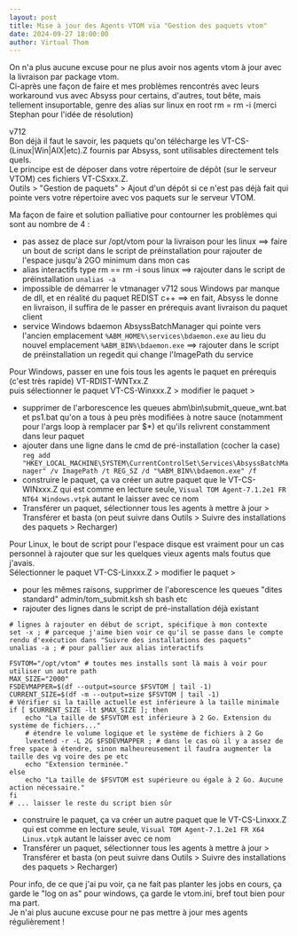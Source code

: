 ```yaml
---
layout: post
title: Mise à jour des Agents VTOM via "Gestion des paquets vtom"
date: 2024-09-27 18:00:00
author: Virtual Thom
---
```

On n'a plus aucune excuse pour ne plus avoir nos agents vtom à jour avec la livraison par package vtom.  
Ci-après une façon de faire et mes problèmes rencontrés avec leurs workaround vus avec Absyss pour certains, d'autres, tout bête, mais tellement insuportable, genre des alias sur linux en root rm = rm -i (merci Stephan pour l'idée de résolution)  
<!--more-->
v712  
Bon déjà il faut le savoir, les paquets qu'on télécharge les VT-CS-(Linux|Win|AIX|etc).Z fournis par Absyss, sont utilisables directement tels quels.  
Le principe est de déposer dans votre répertoire de dépôt (sur le serveur VTOM) ces fichiers VT-CSxxx.Z.  
Outils > "Gestion de paquets" > Ajout d'un dépôt si ce n'est pas déjà fait qui pointe vers votre répertoire avec vos paquets sur le serveur VTOM.  

Ma façon de faire et solution palliative pour contourner les problèmes qui sont au nombre de 4 :
 * pas assez de place sur /opt/vtom pour la livraison pour les linux   ==> faire un bout de script dans le script de préinstallation pour rajouter de l'espace jusqu'à 2GO minimum dans mon cas
 * alias interactifs type rm == rm -i sous linux    ==> rajouter dans le script de préinstallation `unalias -a`
 * impossible de démarrer le vtmanager v712  sous Windows par manque de dll, et en réalité du paquet REDIST c++    ==> en fait, Absyss le donne en livraison, il suffira de le passer en prérequis avant livraison du paquet client
 * service Windows bdaemon AbsyssBatchManager qui pointe vers l'ancien emplacement `%ABM_HOME%\services\bdaemon.exe` au lieu du nouvel emplacement `%ABM_BIN%\bdaemon.exe`    ==> rajouter dans le script de préinstallation un regedit qui change l'ImagePath du service

Pour Windows, passer en une fois tous les agents le paquet en prérequis (c'est très rapide) VT-RDIST-WNTxx.Z  
puis sélectionner le paquet VT-CS-Winxxx.Z > modifier le paquet >  
* supprimer de l'arborescence les queues abm\bin\submit_queue_wnt.bat et ps1.bat qu'on a tous à peu près modifiées à notre sauce (notamment pour l'args loop à remplacer par $*) et qu'ils relivrent constamment dans leur paquet
* ajouter dans une ligne dans le cmd de pré-installation (cocher la case) `reg add "HKEY_LOCAL_MACHINE\SYSTEM\CurrentControlSet\Services\AbsyssBatchManager" /v ImagePath /t REG_SZ /d "%ABM_BIN%\bdaemon.exe" /f`
* construire le paquet, ça va créer un autre paquet que le VT-CS-WINxxx.Z qui est comme en lecture seule, `Visual TOM Agent-7.1.2e1 FR NT64 Windows.vtpk` autant le laisser avec ce nom
* Transférer un paquet, sélectionner tous les agents à mettre à jour > Transférer et basta (on peut suivre dans Outils > Suivre des installations des paquets > Recharger)

Pour Linux, le bout de script pour l'espace disque est vraiment pour un cas personnel à rajouter que sur les quelques vieux agents mals foutus que j'avais.  
Sélectionner le paquet VT-CS-Linxxx.Z > modifier le paquet >  
 * pour les mêmes raisons, supprimer de l'aborescence les queues "dites standard" admin/tom_submit.ksh sh bash etc
 * rajouter des lignes dans le script de pré-installation déjà existant

```ksh
# lignes à rajouter en début de script, spécifique à mon contexte
set -x ; # parceque j'aime bien voir ce qu'il se passe dans le compte rendu d'exécution dans "Suivre des installations des paquets"
unalias -a ; # pour pallier aux alias interactifs

FSVTOM="/opt/vtom" # toutes mes installs sont là mais à voir pour utiliser un autre path
MAX_SIZE="2000"
FSDEVMAPPER=$(df --output=source $FSVTOM | tail -1)
CURRENT_SIZE=$(df -m --output=size $FSVTOM | tail -1)
# Vérifier si la taille actuelle est inférieure à la taille minimale
if [ $CURRENT_SIZE -lt $MAX_SIZE ]; then
    echo "La taille de $FSVTOM est inférieure à 2 Go. Extension du système de fichiers..."
    # étendre le volume logique et le système de fichiers à 2 Go
    lvextend -r -L 2G $FSDEVMAPPER ; # dans le cas où il y a assez de free space à étendre, sinon malheureusement il faudra augmenter la taille des vg voire des pe etc
    echo "Extension terminée."
else
    echo "La taille de $FSVTOM est supérieure ou égale à 2 Go. Aucune action nécessaire."
fi
# ... laisser le reste du script bien sûr
```
 * construire le paquet, ça va créer un autre paquet que le VT-CS-Linxxx.Z qui est comme en lecture seule, `Visual TOM Agent-7.1.2e1 FR X64 Linux.vtpk` autant le laisser avec ce nom
 *  Transférer un paquet, sélectionner tous les agents à mettre à jour > Transférer et basta (on peut suivre dans Outils > Suivre des installations des paquets > Recharger)
   
Pour info, de ce que j'ai pu voir, ça ne fait pas planter les jobs en cours, ça garde le "log on as" pour windows, ça garde le vtom.ini, bref tout bien pour ma part.  
Je n'ai plus aucune excuse pour ne pas mettre à jour mes agents régulièrement !
